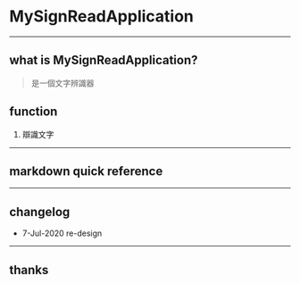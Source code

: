 # MySignReadApplication
----
## what is MySignReadApplication?

> 是一個文字辨識器

## function
1. 辯識文字

----
## markdown quick reference

----
## changelog
* 7-Jul-2020 re-design
----
## thanks
